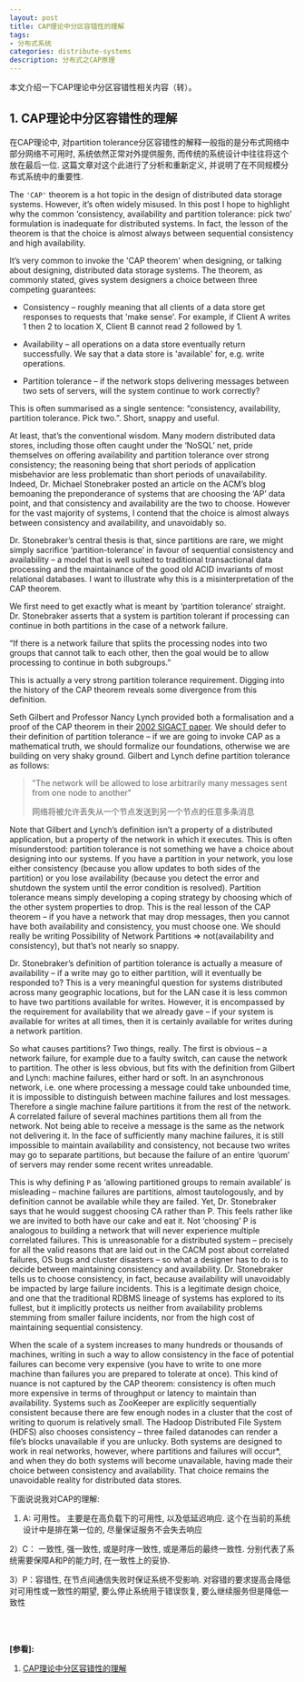 ```yaml
---
layout: post
title: CAP理论中分区容错性的理解
tags:
- 分布式系统
categories: distribute-systems
description: 分布式之CAP原理
---
```



本文介绍一下CAP理论中分区容错性相关内容（转）。


<!-- more -->

## 1. CAP理论中分区容错性的理解
在CAP理论中, 对partition tolerance分区容错性的解释一般指的是分布式网络中部分网络不可用时, 系统依然正常对外提供服务, 而传统的系统设计中往往将这个放在最后一位. 这篇文章对这个此进行了分析和重新定义, 并说明了在不同规模分布式系统中的重要性.


The ```'CAP'``` theorem is a hot topic in the design of distributed data storage systems. However, it’s often widely misused. In this post I hope to highlight why the common ‘consistency, availability and partition tolerance: pick two’ formulation is inadequate for distributed systems. In fact, the lesson of the theorem is that the choice is almost always between sequential consistency and high availability.

It’s very common to invoke the 'CAP theorem' when designing, or talking about designing, distributed data storage systems. The theorem, as commonly stated, gives system designers a choice between three competing guarantees:

* Consistency – roughly meaning that all clients of a data store get responses to requests that 'make sense'. For example, if Client A writes 1 then 2 to location X, Client B cannot read 2 followed by 1.

* Availability – all operations on a data store eventually return successfully. We say that a data store is 'available' for, e.g. write operations.

* Partition tolerance – if the network stops delivering messages between two sets of servers, will the system continue to work correctly?


This is often summarised as a single sentence: “consistency, availability, partition tolerance. Pick two.”. Short, snappy and useful.

At least, that’s the conventional wisdom. Many modern distributed data stores, including those often caught under the ‘NoSQL’ net, pride themselves on offering availability and partition tolerance over strong consistency; the reasoning being that short periods of application misbehavior are less problematic than short periods of unavailability. Indeed, Dr. Michael Stonebraker posted an article on the ACM’s blog bemoaning the preponderance of systems that are choosing the ‘AP’ data point, and that consistency and availability are the two to choose. However for the vast majority of systems, I contend that the choice is almost always between consistency and availability, and unavoidably so.

Dr. Stonebraker’s central thesis is that, since partitions are rare, we might simply sacrifice ‘partition-tolerance’ in favour of sequential consistency and availability – a model that is well suited to traditional transactional data processing and the maintainance of the good old ACID invariants of most relational databases. I want to illustrate why this is a misinterpretation of the CAP theorem.


We first need to get exactly what is meant by ‘partition tolerance’ straight. Dr. Stonebraker asserts that a system is partition tolerant if processing can continue in both partitions in the case of a network failure.

“If there is a network failure that splits the processing nodes into two groups that cannot talk to each other, then the goal would be to allow processing to continue in both subgroups.”

This is actually a very strong partition tolerance requirement. Digging into the history of the CAP theorem reveals some divergence from this definition.

Seth Gilbert and Professor Nancy Lynch provided both a formalisation and a proof of the CAP theorem in their [2002 SIGACT paper](http://lpd.epfl.ch/sgilbert/pubs/BrewersConjecture-SigAct.pdf). We should defer to their definition of partition tolerance – if we are going to invoke CAP as a mathematical truth, we should formalize our foundations, otherwise we are building on very shaky ground. Gilbert and Lynch define partition tolerance as follows:

>"The network will be allowed to lose arbitrarily many messages sent from one node to another"
>
>网络将被允许丢失从一个节点发送到另一个节点的任意多条消息

Note that Gilbert and Lynch’s definition isn’t a property of a distributed application, but a property of the network in which it executes. This is often misunderstood: partition tolerance is not something we have a choice about designing into our systems. If you have a partition in your network, you lose either consistency (because you allow updates to both sides of the partition) or you lose availability (because you detect the error and shutdown the system until the error condition is resolved). Partition tolerance means simply developing a coping strategy by choosing which of the other system properties to drop. This is the real lesson of the CAP theorem – if you have a network that may drop messages, then you cannot have both availability and consistency, you must choose one. We should really be writing Possibility of Network Partitions => not(availability and consistency), but that’s not nearly so snappy.


Dr. Stonebraker’s definition of partition tolerance is actually a measure of availability – if a write may go to either partition, will it eventually be responded to? This is a very meaningful question for systems distributed across many geographic locations, but for the LAN case it is less common to have two partitions available for writes. However, it is encompassed by the requirement for availability that we already gave – if your system is available for writes at all times, then it is certainly available for writes during a network partition.

So what causes partitions? Two things, really. The first is obvious – a network failure, for example due to a faulty switch, can cause the network to partition. The other is less obvious, but fits with the definition from Gilbert and Lynch: machine failures, either hard or soft. In an asynchronous network, i.e. one where processing a message could take unbounded time, it is impossible to distinguish between machine failures and lost messages. Therefore a single machine failure partitions it from the rest of the network. A correlated failure of several machines partitions them all from the network. Not being able to receive a message is the same as the network not delivering it. In the face of sufficiently many machine failures, it is still impossible to maintain availability and consistency, not because two writes may go to separate partitions, but because the failure of an entire ‘quorum’ of servers may render some recent writes unreadable.

This is why defining ```P``` as ‘allowing partitioned groups to remain available’ is misleading – machine failures are partitions, almost tautologously, and by definition cannot be available while they are failed. Yet, Dr. Stonebraker says that he would suggest choosing CA rather than P. This feels rather like we are invited to both have our cake and eat it. Not ‘choosing’ P is analogous to building a network that will never experience multiple correlated failures. This is unreasonable for a distributed system – precisely for all the valid reasons that are laid out in the CACM post about correlated failures, OS bugs and cluster disasters – so what a designer has to do is to decide between maintaining consistency and availability. Dr. Stonebraker tells us to choose consistency, in fact, because availability will unavoidably be impacted by large failure incidents. This is a legitimate design choice, and one that the traditional RDBMS lineage of systems has explored to its fullest, but it implicitly protects us neither from availability problems stemming from smaller failure incidents, nor from the high cost of maintaining sequential consistency.

When the scale of a system increases to many hundreds or thousands of machines, writing in such a way to allow consistency in the face of potential failures can become very expensive (you have to write to one more machine than failures you are prepared to tolerate at once). This kind of nuance is not captured by the CAP theorem: consistency is often much more expensive in terms of throughput or latency to maintain than availability. Systems such as ZooKeeper are explicitly sequentially consistent because there are few enough nodes in a cluster that the cost of writing to quorum is relatively small. The Hadoop Distributed File System (HDFS) also chooses consistency – three failed datanodes can render a file’s blocks unavailable if you are unlucky. Both systems are designed to work in real networks, however, where partitions and failures will occur*, and when they do both systems will become unavailable, having made their choice between consistency and availability. That choice remains the unavoidable reality for distributed data stores.

下面说说我对CAP的理解:

1) A: 可用性。 主要是在高负载下的可用性, 以及低延迟响应. 这个在当前的系统设计中是排在第一位的, 尽量保证服务不会失去响应

2）C： 一致性, 强一致性, 或是时序一致性, 或是滞后的最终一致性. 分别代表了系统需要保障A和P的能力时, 在一致性上的妥协.


3）P：容错性, 在节点间通信失败时保证系统不受影响. 对容错的要求提高会降低对可用性或一致性的期望, 要么停止系统用于错误恢复, 要么继续服务但是降低一致性

<br />
<br />

**[参看]:**

1. [CAP理论中分区容错性的理解](https://blog.csdn.net/weixin_33859504/article/details/85999230)

<br />
<br />
<br />


